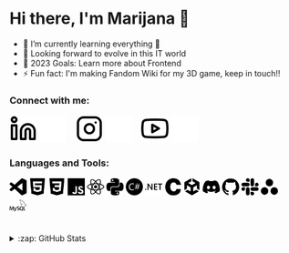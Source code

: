 # Hi there, I'm Marijana 👋 

- 🌱 I’m currently learning everything 🤣
- 👯 Looking forward to evolve in this IT world
- 🥅 2023 Goals: Learn more about Frontend
- ⚡ Fun fact: I'm making Fandom Wiki for my 3D game, keep in touch!!

### Connect with me:

 [![website](./img/linkedin-light.svg)](https://linkedin.com/in/marijana-vranjes#gh-light-mode-only)
 [![website](./img/linkedin-dark.svg)](https://linkedin.com/in/marijana-vranjes/#gh-dark-mode-only)
 &nbsp;&nbsp;
 [![website](./img/instagram-light.svg)](https://instagram.com/marijana_vranjes/#gh-light-mode-only)
 [![website](./img/instagram-dark.svg)](https://instagram.com/marijana_vranjes/#gh-dark-mode-only)
 &nbsp;&nbsp;
 [![website](./img/youtube-light.svg)](https://youtube.com/@marijanavranjes#gh-light-mode-only)
 [![website](./img/youtube-dark.svg)](https://youtube.com/@marijanavranjes#gh-dark-mode-only)

### Languages and Tools: 
 <img src='img/visualstudiocode.svg' width='30'> <img src='img/html5.svg' width='30'>
<img src='img/css3.svg' width='30'>
<img src='img/javascript.svg' width='30'>
<img src='img/react.svg' width='30'>
<img src='img/python.svg' width='30'>
<img src='img/csharp.svg' width='30'>
<img src='img/dotnet.svg' width='30'>
<img src='img/c.svg' width='30'>
<img src='img/unity.svg' width='30'>
<img src='img/discord.svg' width='30'>
<img src='img/github.svg' width='30'>
<img src='img/slack.svg' width='30'>
<img src='img/asana.svg' width='30'>
<img src='img/mysql.svg' width='30'>

<br>
<details>
 <summary>:zap: GitHub Stats</summary>
  <img align="left" alt="marijana-vranjes's GitHub Stats" src="https://github-readme-stats.vercel.app/api?username=marijana-vranjes&show_icons=true&hide_border=false&title_color=80bfff&icon_color=8080ff&bg_color=1a1a1a&text_color=c5dbec&border_color=c5dbec" />
</details>
